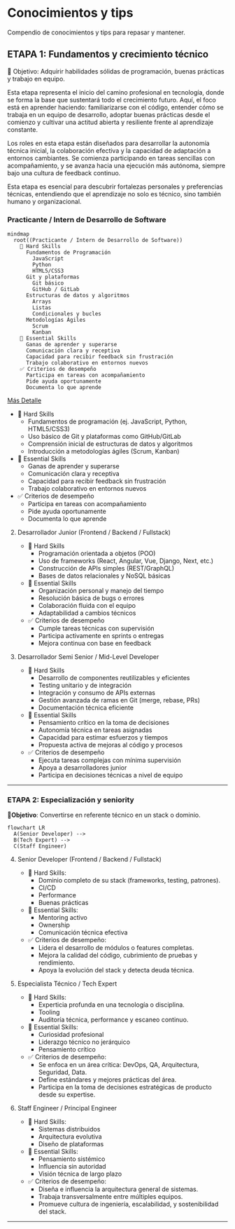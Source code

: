 # Conocimientos y tips

Compendio de conocimientos y tips para repasar y mantener.

## ETAPA 1: Fundamentos y crecimiento técnico

🎯 Objetivo: Adquirir habilidades sólidas de programación, buenas prácticas y trabajo en equipo.

Esta etapa representa el inicio del camino profesional en tecnología, donde se forma la base que sustentará todo el crecimiento futuro. Aquí, el foco está en aprender haciendo: familiarizarse con el código, entender cómo se trabaja en un equipo de desarrollo, adoptar buenas prácticas desde el comienzo y cultivar una actitud abierta y resiliente frente al aprendizaje constante.

Los roles en esta etapa están diseñados para desarrollar la autonomía técnica inicial, la colaboración efectiva y la capacidad de adaptación a entornos cambiantes. Se comienza participando en tareas sencillas con acompañamiento, y se avanza hacia una ejecución más autónoma, siempre bajo una cultura de feedback continuo.

Esta etapa es esencial para descubrir fortalezas personales y preferencias técnicas, entendiendo que el aprendizaje no solo es técnico, sino también humano y organizacional.

### Practicante / Intern de Desarrollo de Software

```mermaid
mindmap
  root((Practicante / Intern de Desarrollo de Software))
    🔧 Hard Skills
      Fundamentos de Programación
        JavaScript
        Python
        HTML5/CSS3
      Git y plataformas
        Git básico
        GitHub / GitLab
      Estructuras de datos y algoritmos
        Arrays
        Listas
        Condicionales y bucles
      Metodologías Ágiles
        Scrum
        Kanban
    🧠 Essential Skills
      Ganas de aprender y superarse
      Comunicación clara y receptiva
      Capacidad para recibir feedback sin frustración
      Trabajo colaborativo en entornos nuevos
    ✅ Criterios de desempeño
      Participa en tareas con acompañamiento
      Pide ayuda oportunamente
      Documenta lo que aprende
```

[Más Detalle](/knowledge/intern.md)


   - 🔧 Hard Skills
     - Fundamentos de programación (ej. JavaScript, Python, HTML5/CSS3)
     - Uso básico de Git y plataformas como GitHub/GitLab
     - Comprensión inicial de estructuras de datos y algoritmos
     - Introducción a metodologías ágiles (Scrum, Kanban)
   - 🧠 Essential Skills
     - Ganas de aprender y superarse
     - Comunicación clara y receptiva
     - Capacidad para recibir feedback sin frustración
     - Trabajo colaborativo en entornos nuevos
   - ✅ Criterios de desempeño
     - Participa en tareas con acompañamiento
     - Pide ayuda oportunamente
     - Documenta lo que aprende

2. Desarrollador Junior (Frontend / Backend / Fullstack)
   - 🔧 Hard Skills
     - Programación orientada a objetos (POO)
     - Uso de frameworks (React, Angular, Vue, Django, Next, etc.)
     - Construcción de APIs simples (REST/GraphQL)
     - Bases de datos relacionales y NoSQL básicas
   - 🧠 Essential Skills
     - Organización personal y manejo del tiempo
     - Resolución básica de bugs o errores
     - Colaboración fluida con el equipo
     - Adaptabilidad a cambios técnicos
   - ✅ Criterios de desempeño
     - Cumple tareas técnicas con supervisión
     - Participa activamente en sprints o entregas
     - Mejora continua con base en feedback

3. Desarrollador Semi Senior / Mid-Level Developer
   - 🔧 Hard Skills
     - Desarrollo de componentes reutilizables y eficientes
     - Testing unitario y de integración
     - Integración y consumo de APIs externas
     - Gestión avanzada de ramas en Git (merge, rebase, PRs)
     - Documentación técnica eficiente
   - 🧠 Essential Skills
     - Pensamiento crítico en la toma de decisiones
     - Autonomía técnica en tareas asignadas
     - Capacidad para estimar esfuerzos y tiempos
     - Propuesta activa de mejoras al código y procesos
   - ✅ Criterios de desempeño
     - Ejecuta tareas complejas con mínima supervisión
     - Apoya a desarrolladores junior
     - Participa en decisiones técnicas a nivel de equipo

___

### ETAPA 2: Especialización y seniority

🎯**Objetivo**: Convertirse en referente técnico en un stack o dominio.

```mermaid
flowchart LR
  A(Senior Developer) -->
  B(Tech Expert) -->
  C(Staff Engineer)
```

<!-- markdownlint-disable MD029 -->
4. Senior Developer (Frontend / Backend / Fullstack)
   - 🔧 Hard Skills:
     - Dominio completo de su stack (frameworks, testing, patrones).
     - CI/CD
     - Performance
     - Buenas prácticas
   - 🧠 Essential Skills:
     - Mentoring activo
     - Ownership
     - Comunicación técnica efectiva
   - ✅ Criterios de desempeño:
     - Lidera el desarrollo de módulos o features completas.
     - Mejora la calidad del código, cubrimiento de pruebas y rendimiento.
     - Apoya la evolución del stack y detecta deuda técnica.

5. Especialista Técnico / Tech Expert
   - 🔧 Hard Skills:
     - Experticia profunda en una tecnología o disciplina.
     - Tooling
     - Auditoría técnica, performance y escaneo continuo.
   - 🧠 Essential Skills:
     - Curiosidad profesional
     - Liderazgo técnico no jerárquico
     - Pensamiento crítico
   - ✅ Criterios de desempeño:
     - Se enfoca en un área crítica: DevOps, QA, Arquitectura, Seguridad, Data.
     - Define estándares y mejores prácticas del área.
     - Participa en la toma de decisiones estratégicas de producto desde su expertise.

6. Staff Engineer / Principal Engineer
   - 🔧 Hard Skills:
     - Sistemas distribuidos
     - Arquitectura evolutiva
     - Diseño de plataformas
   - 🧠 Essential Skills:
     - Pensamiento sistémico
     - Influencia sin autoridad
     - Visión técnica de largo plazo
   - ✅ Criterios de desempeño:
     - Diseña e influencia la arquitectura general de sistemas.
     - Trabaja transversalmente entre múltiples equipos.
     - Promueve cultura de ingeniería, escalabilidad, y sostenibilidad del stack.

___

